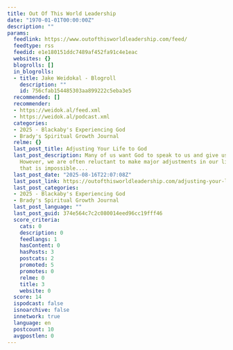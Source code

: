```yaml
---
title: Out Of This World Leadership
date: "1970-01-01T00:00:00Z"
description: ""
params:
  feedlink: https://www.outofthisworldleadership.com/feed/
  feedtype: rss
  feedid: e1e180151ddc7489af452fa91c4e1eac
  websites: {}
  blogrolls: []
  in_blogrolls:
  - title: Jake Weidokal - Blogroll
    description: ""
    id: 756cfab154485303aa899222c5eba3e5
  recommended: []
  recommender:
  - https://weidok.al/feed.xml
  - https://weidok.al/podcast.xml
  categories:
  - 2025 - Blackaby's Experiencing God
  - Brady's Spiritual Growth Journal
  relme: {}
  last_post_title: Adjusting Your Life to God
  last_post_description: Many of us want God to speak to us and give us an assignment.
    However, we are often reluctant to make major adjustments in our lives. Biblically,
    that is impossible....
  last_post_date: "2025-08-16T22:07:08Z"
  last_post_link: https://outofthisworldleadership.com/adjusting-your-life-to-god/
  last_post_categories:
  - 2025 - Blackaby's Experiencing God
  - Brady's Spiritual Growth Journal
  last_post_language: ""
  last_post_guid: 374e564c7c2c080014eed96cc19fff46
  score_criteria:
    cats: 0
    description: 0
    feedlangs: 1
    hasContent: 0
    hasPosts: 3
    postcats: 2
    promoted: 5
    promotes: 0
    relme: 0
    title: 3
    website: 0
  score: 14
  ispodcast: false
  isnoarchive: false
  innetwork: true
  language: en
  postcount: 10
  avgpostlen: 0
---
```

